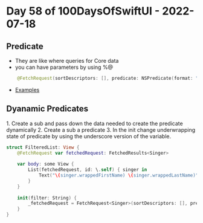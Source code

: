 # Day 58 of 100DaysOfSwiftUI - 2022-07-18


## Predicate

- They are like where queries for Core data
- you can have parameters by using %@

```swift
    @FetchRequest(sortDescriptors: [], predicate: NSPredicate(format: "universe in %@", ["Aliens", "Firefly", "Star Trek"])) var ships: FetchedResults<Ship>
```

- [Examples](https://www.hackingwithswift.com/books/ios-swiftui/filtering-fetchrequest-using-nspredicate)

## Dyanamic Predicates 

1\. Create a sub and pass down the data needed to create the predicate dynamically
2\. Create a sub a predicate
3\. In the init change underwrapping state of predicate by using the underscore version of the variable.

```swift
struct FilteredList: View {
    @FetchRequest var fetchedRequest: FetchedResults<Singer>
    
    var body: some View {
        List(fetchedRequest, id: \.self) { singer in
            Text("\(singer.wrappedFirstName) \(singer.wrappedLastName)")
        }
    }
    
    init(filter: String) {
        _fetchedRequest = FetchRequest<Singer>(sortDescriptors: [], predicate: NSPredicate(format: "lastName BEGINSWITH %@", filter))
    }
}
```
